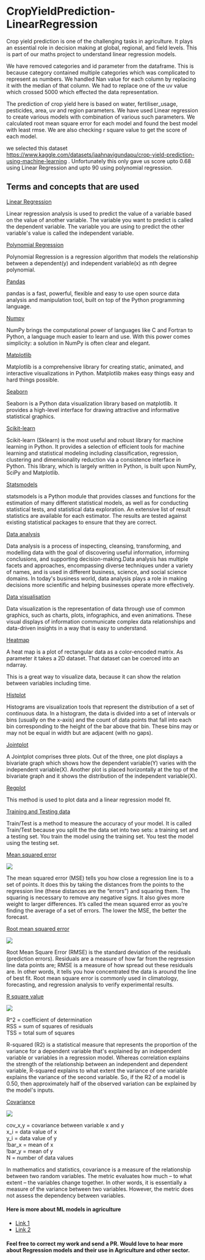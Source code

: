 # CropYieldPrediction-LinearRegression


Crop yield prediction is one of the challenging tasks in agriculture. It plays an essential role in decision making at global, regional, and field levels. This is part of our maths project to understand linear regression models.  
  
We have removed categories and id parameter from the dataframe. This is because category contained multiple categories which was complicated to represent as numbers. We handled Nan value for each column by replacing it with the median of that column. We had to replace one of the uv value which crossed 5000 which effected the data representation.
  
The prediction of crop yield here is based on water, fertiliser_usage, pesticides, area, uv and region parameters. We have used Linear regression to create various models with combination of various such parameters. We calculated root mean square error for each model and found the best model with least rmse. We are also checking r square value to get the score of each model.  
  
we selected this dataset https://www.kaggle.com/datasets/jaahnavigundapu/crop-yield-prediction-using-machine-learning . Unfortunately this only gave us score upto 0.68 using Linear Regression and upto 90 using polynomial regression.

## Terms and concepts that are used

[Linear Regression](https://www.ibm.com/in-en/topics/linear-regression#:~:text=Resources-,What%20is%20linear%20regression%3F,is%20called%20the%20independent%20variable.)
 
Linear regression analysis is used to predict the value of a variable based on the value of another variable. The variable you want to predict is called the dependent variable. The variable you are using to predict the other variable's value is called the independent variable.

[Polynomial Regression](https://www.javatpoint.com/machine-learning-polynomial-regression)

Polynomial Regression is a regression algorithm that models the relationship between a dependent(y) and independent variable(x) as nth degree polynomial.

[Pandas](https://www.kaggle.com/learn/pandas)

pandas is a fast, powerful, flexible and easy to use open source data analysis and manipulation tool,
built on top of the Python programming language.
  
[Numpy](https://numpy.org/)

NumPy brings the computational power of languages like C and Fortran to Python, a language much easier to learn and use. With this power comes simplicity: a solution in NumPy is often clear and elegant.

[Matplotlib](https://matplotlib.org/)

Matplotlib is a comprehensive library for creating static, animated, and interactive visualizations in Python. Matplotlib makes easy things easy and hard things possible.

[Seaborn](https://seaborn.pydata.org/)

Seaborn is a Python data visualization library based on matplotlib. It provides a high-level interface for drawing attractive and informative statistical graphics.

[Scikit-learn](https://scikit-learn.org/stable/)

Scikit-learn (Sklearn) is the most useful and robust library for machine learning in Python. It provides a selection of efficient tools for machine learning and statistical modeling including classification, regression, clustering and dimensionality reduction via a consistence interface in Python. This library, which is largely written in Python, is built upon NumPy, SciPy and Matplotlib.

[Statsmodels](https://www.statsmodels.org/stable/index.html)

statsmodels is a Python module that provides classes and functions for the estimation of many different statistical models, as well as for conducting statistical tests, and statistical data exploration. An extensive list of result statistics are available for each estimator. The results are tested against existing statistical packages to ensure that they are correct.

[Data analysis](https://en.wikipedia.org/wiki/Data_analysis)

Data analysis is a process of inspecting, cleansing, transforming, and modelling data with the goal of discovering useful information, informing conclusions, and supporting decision-making.Data analysis has multiple facets and approaches, encompassing diverse techniques under a variety of names, and is used in different business, science, and social science domains. In today's business world, data analysis plays a role in making decisions more scientific and helping businesses operate more effectively.

[Data visualisation](https://www.ibm.com/cloud/learn/data-visualization#:~:text=Data%20visualization%20is%20the%20representation,that%20is%20easy%20to%20understand.)

Data visualization is the representation of data through use of common graphics, such as charts, plots, infographics, and even animations. These visual displays of information communicate complex data relationships and data-driven insights in a way that is easy to understand.

[Heatmap](https://pythonbasics.org/seaborn-heatmap/)

A heat map is a plot of rectangular data as a color-encoded matrix. As parameter it takes a 2D dataset. That dataset can be coerced into an ndarray.

This is a great way to visualize data, because it can show the relation between variables including time.

[Histplot](https://seaborn.pydata.org/generated/seaborn.histplot.html)

Histograms are visualization tools that represent the distribution of a set of continuous data. In a histogram, the data is divided into a set of intervals or bins (usually on the x-axis) and the count of data points that fall into each bin corresponding to the height of the bar above that bin. These bins may or may not be equal in width but are adjacent (with no gaps).  

[Jointplot](https://seaborn.pydata.org/generated/seaborn.jointplot.html)

A Jointplot comprises three plots. Out of the three, one plot displays a bivariate graph which shows how the dependent variable(Y) varies with the independent variable(X). Another plot is placed horizontally at the top of the bivariate graph and it shows the distribution of the independent variable(X).


[Regplot](https://seaborn.pydata.org/generated/seaborn.regplot.html)

This method is used to plot data and a linear regression model fit.

[Training and Testing data](https://www.obviously.ai/post/the-difference-between-training-data-vs-test-data-in-machine-learning)

Train/Test is a method to measure the accuracy of your model.
It is called Train/Test because you split the the data set into two sets: a training set and a testing set. You train the model using the training set. You test the model using the testing set.

[Mean squared error](https://www.statisticshowto.com/probability-and-statistics/statistics-definitions/mean-squared-error/)

![](https://www.gstatic.com/education/formulas2/443397389/en/mean_squared_error.svg)

The mean squared error (MSE) tells you how close a regression line is to a set of points. It does this by taking the distances from the points to the regression line (these distances are the “errors”) and squaring them. The squaring is necessary to remove any negative signs. It also gives more weight to larger differences. It’s called the mean squared error as you’re finding the average of a set of errors. The lower the MSE, the better the forecast.

[Root mean squared error](https://www.statisticshowto.com/probability-and-statistics/regression-analysis/rmse-root-mean-square-error/)

![](https://www.gstatic.com/education/formulas2/443397389/en/root_mean_square_deviation.svg)

Root Mean Square Error (RMSE) is the standard deviation of the residuals (prediction errors). Residuals are a measure of how far from the regression line data points are; RMSE is a measure of how spread out these residuals are. In other words, it tells you how concentrated the data is around the line of best fit. Root mean square error is commonly used in climatology, forecasting, and regression analysis to verify experimental results.

[R square value](https://statisticsbyjim.com/regression/interpret-r-squared-regression/)

![](https://www.gstatic.com/education/formulas2/443397389/en/coefficient_of_determination.svg)


R^2	=	coefficient of determination  
RSS	=	sum of squares of residuals  
TSS	=	total sum of squares   

R-squared (R2) is a statistical measure that represents the proportion of the variance for a dependent variable that's explained by an independent variable or variables in a regression model. Whereas correlation explains the strength of the relationship between an independent and dependent variable, R-squared explains to what extent the variance of one variable explains the variance of the second variable. So, if the R2 of a model is 0.50, then approximately half of the observed variation can be explained by the model's inputs.

[Covariance](https://corporatefinanceinstitute.com/resources/knowledge/finance/covariance/#:~:text=In%20mathematics%20and%20statistics%2C%20covariance,the%20variance%20between%20two%20variables.)

![](https://www.gstatic.com/education/formulas2/443397389/en/covariance_formula.svg)


cov_x,y	=	covariance between variable x and y  
x_i	=	data value of x  
y_i	=	data value of y  
!bar_x	=	mean of x  
!bar_y	=	mean of y  
N	=	number of data values  

In mathematics and statistics, covariance is a measure of the relationship between two random variables. The metric evaluates how much – to what extent – the variables change together. In other words, it is essentially a measure of the variance between two variables. However, the metric does not assess the dependency between variables.

#### Here is more about ML models in agriculture

- [Link 1](https://www.google.com/search?q=AI+and+ML+in+agriculture&oq=AI+in+agriculture&aqs=chrome..69i57.4425j0j4&sourceid=chrome&ie=UTF-8) 
- [Link 2](https://github.com/Akshaj000/NaiveBayesClassifier_CropRecommender)

#### Feel free to correct my work and send a PR. Would love to hear more about Regression models and their use in Agriculture and other sector.



